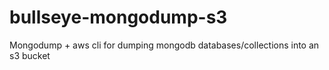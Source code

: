 # bullseye-mongodump-s3
Mongodump + aws cli for dumping mongodb databases/collections into an s3 bucket
